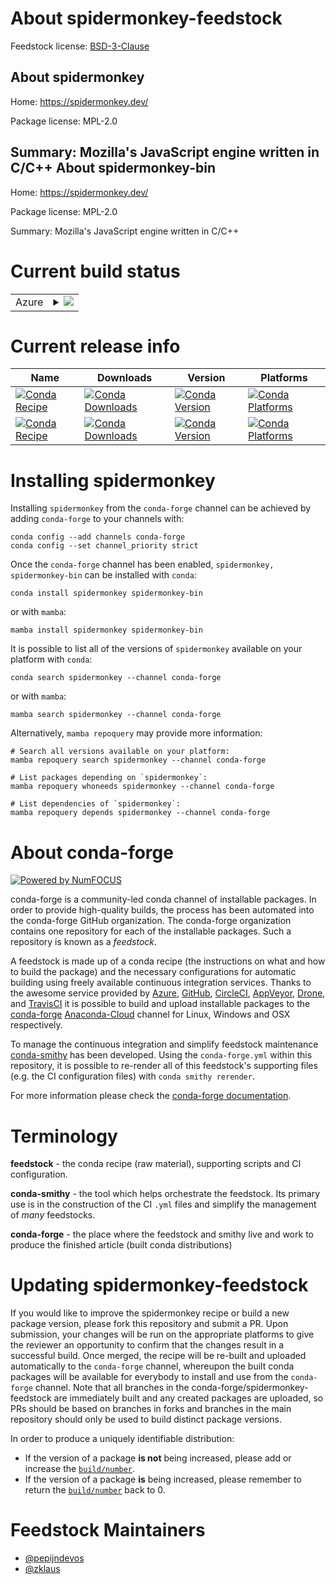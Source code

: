 About spidermonkey-feedstock
============================

Feedstock license: [BSD-3-Clause](https://github.com/conda-forge/spidermonkey-feedstock/blob/main/LICENSE.txt)

About spidermonkey
------------------

Home: https://spidermonkey.dev/

Package license: MPL-2.0

Summary: Mozilla's JavaScript engine written in C/C++
About spidermonkey-bin
----------------------

Home: https://spidermonkey.dev/

Package license: MPL-2.0

Summary: Mozilla's JavaScript engine written in C/C++

Current build status
====================


<table>
    
  <tr>
    <td>Azure</td>
    <td>
      <details>
        <summary>
          <a href="https://dev.azure.com/conda-forge/feedstock-builds/_build/latest?definitionId=16185&branchName=main">
            <img src="https://dev.azure.com/conda-forge/feedstock-builds/_apis/build/status/spidermonkey-feedstock?branchName=main">
          </a>
        </summary>
        <table>
          <thead><tr><th>Variant</th><th>Status</th></tr></thead>
          <tbody><tr>
              <td>linux_64</td>
              <td>
                <a href="https://dev.azure.com/conda-forge/feedstock-builds/_build/latest?definitionId=16185&branchName=main">
                  <img src="https://dev.azure.com/conda-forge/feedstock-builds/_apis/build/status/spidermonkey-feedstock?branchName=main&jobName=linux&configuration=linux%20linux_64_" alt="variant">
                </a>
              </td>
            </tr><tr>
              <td>osx_64</td>
              <td>
                <a href="https://dev.azure.com/conda-forge/feedstock-builds/_build/latest?definitionId=16185&branchName=main">
                  <img src="https://dev.azure.com/conda-forge/feedstock-builds/_apis/build/status/spidermonkey-feedstock?branchName=main&jobName=osx&configuration=osx%20osx_64_" alt="variant">
                </a>
              </td>
            </tr>
          </tbody>
        </table>
      </details>
    </td>
  </tr>
</table>

Current release info
====================

| Name | Downloads | Version | Platforms |
| --- | --- | --- | --- |
| [![Conda Recipe](https://img.shields.io/badge/recipe-spidermonkey-green.svg)](https://anaconda.org/conda-forge/spidermonkey) | [![Conda Downloads](https://img.shields.io/conda/dn/conda-forge/spidermonkey.svg)](https://anaconda.org/conda-forge/spidermonkey) | [![Conda Version](https://img.shields.io/conda/vn/conda-forge/spidermonkey.svg)](https://anaconda.org/conda-forge/spidermonkey) | [![Conda Platforms](https://img.shields.io/conda/pn/conda-forge/spidermonkey.svg)](https://anaconda.org/conda-forge/spidermonkey) |
| [![Conda Recipe](https://img.shields.io/badge/recipe-spidermonkey--bin-green.svg)](https://anaconda.org/conda-forge/spidermonkey-bin) | [![Conda Downloads](https://img.shields.io/conda/dn/conda-forge/spidermonkey-bin.svg)](https://anaconda.org/conda-forge/spidermonkey-bin) | [![Conda Version](https://img.shields.io/conda/vn/conda-forge/spidermonkey-bin.svg)](https://anaconda.org/conda-forge/spidermonkey-bin) | [![Conda Platforms](https://img.shields.io/conda/pn/conda-forge/spidermonkey-bin.svg)](https://anaconda.org/conda-forge/spidermonkey-bin) |

Installing spidermonkey
=======================

Installing `spidermonkey` from the `conda-forge` channel can be achieved by adding `conda-forge` to your channels with:

```
conda config --add channels conda-forge
conda config --set channel_priority strict
```

Once the `conda-forge` channel has been enabled, `spidermonkey, spidermonkey-bin` can be installed with `conda`:

```
conda install spidermonkey spidermonkey-bin
```

or with `mamba`:

```
mamba install spidermonkey spidermonkey-bin
```

It is possible to list all of the versions of `spidermonkey` available on your platform with `conda`:

```
conda search spidermonkey --channel conda-forge
```

or with `mamba`:

```
mamba search spidermonkey --channel conda-forge
```

Alternatively, `mamba repoquery` may provide more information:

```
# Search all versions available on your platform:
mamba repoquery search spidermonkey --channel conda-forge

# List packages depending on `spidermonkey`:
mamba repoquery whoneeds spidermonkey --channel conda-forge

# List dependencies of `spidermonkey`:
mamba repoquery depends spidermonkey --channel conda-forge
```


About conda-forge
=================

[![Powered by
NumFOCUS](https://img.shields.io/badge/powered%20by-NumFOCUS-orange.svg?style=flat&colorA=E1523D&colorB=007D8A)](https://numfocus.org)

conda-forge is a community-led conda channel of installable packages.
In order to provide high-quality builds, the process has been automated into the
conda-forge GitHub organization. The conda-forge organization contains one repository
for each of the installable packages. Such a repository is known as a *feedstock*.

A feedstock is made up of a conda recipe (the instructions on what and how to build
the package) and the necessary configurations for automatic building using freely
available continuous integration services. Thanks to the awesome service provided by
[Azure](https://azure.microsoft.com/en-us/services/devops/), [GitHub](https://github.com/),
[CircleCI](https://circleci.com/), [AppVeyor](https://www.appveyor.com/),
[Drone](https://cloud.drone.io/welcome), and [TravisCI](https://travis-ci.com/)
it is possible to build and upload installable packages to the
[conda-forge](https://anaconda.org/conda-forge) [Anaconda-Cloud](https://anaconda.org/)
channel for Linux, Windows and OSX respectively.

To manage the continuous integration and simplify feedstock maintenance
[conda-smithy](https://github.com/conda-forge/conda-smithy) has been developed.
Using the ``conda-forge.yml`` within this repository, it is possible to re-render all of
this feedstock's supporting files (e.g. the CI configuration files) with ``conda smithy rerender``.

For more information please check the [conda-forge documentation](https://conda-forge.org/docs/).

Terminology
===========

**feedstock** - the conda recipe (raw material), supporting scripts and CI configuration.

**conda-smithy** - the tool which helps orchestrate the feedstock.
                   Its primary use is in the construction of the CI ``.yml`` files
                   and simplify the management of *many* feedstocks.

**conda-forge** - the place where the feedstock and smithy live and work to
                  produce the finished article (built conda distributions)


Updating spidermonkey-feedstock
===============================

If you would like to improve the spidermonkey recipe or build a new
package version, please fork this repository and submit a PR. Upon submission,
your changes will be run on the appropriate platforms to give the reviewer an
opportunity to confirm that the changes result in a successful build. Once
merged, the recipe will be re-built and uploaded automatically to the
`conda-forge` channel, whereupon the built conda packages will be available for
everybody to install and use from the `conda-forge` channel.
Note that all branches in the conda-forge/spidermonkey-feedstock are
immediately built and any created packages are uploaded, so PRs should be based
on branches in forks and branches in the main repository should only be used to
build distinct package versions.

In order to produce a uniquely identifiable distribution:
 * If the version of a package **is not** being increased, please add or increase
   the [``build/number``](https://docs.conda.io/projects/conda-build/en/latest/resources/define-metadata.html#build-number-and-string).
 * If the version of a package **is** being increased, please remember to return
   the [``build/number``](https://docs.conda.io/projects/conda-build/en/latest/resources/define-metadata.html#build-number-and-string)
   back to 0.

Feedstock Maintainers
=====================

* [@pepijndevos](https://github.com/pepijndevos/)
* [@zklaus](https://github.com/zklaus/)

